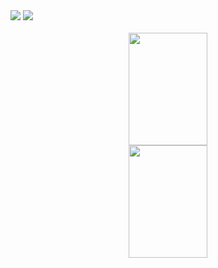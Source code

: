 <div>
  <div>
    <a href = "mailto:mariateguedes@gmail.com"><img src="https://img.shields.io/badge/-Gmail-%23333?style=for-the-badge&logo=gmail&logoColor=white" target="_blank"></a>
    <a href="https://www.linkedin.com/in/mariateguedes/" target="_blank"><img src="https://img.shields.io/badge/-LinkedIn-%230077B5?style=for-the-badge&logo=linkedin&logoColor=white" target="_blank"></a> 
  </div>
  <br>
  <div align="center" display: "flex">
    <a href="https://github.com/mariateguedes">
    <img height="180em" width="50%" src="https://github-readme-stats.vercel.app/api?username=mariateguedes&show_icons=true&theme=dracula&include_all_commits=true&count_private=true"/>
    <img height="180em" width="50%" src="https://github-readme-stats.vercel.app/api/top-langs/?username=mariateguedes&layout=compact&langs_count=7&theme=dracula"/> 
  </div>
</div>
